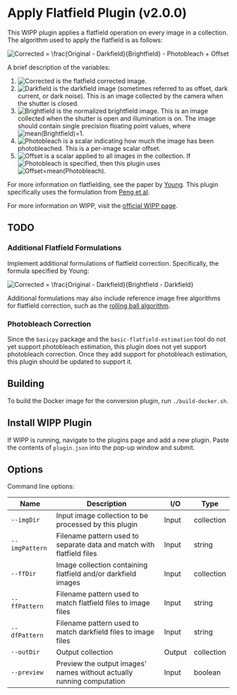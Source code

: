 # Apply Flatfield Plugin (v2.0.0)

This WIPP plugin applies a flatfield operation on every image in a collection.
The algorithm used to apply the flatfield is as follows:

![Corrected = \frac{Original - Darkfield}{Brightfield} - Photobleach + Offset](https://render.githubusercontent.com/render/math?math=Corrected%20%3D%20%5Cfrac%7BOriginal%20-%20Darkfield%7D%7BBrightfield%7D%20-%20Photobleach%20%2B%20Offset)

A brief description of the variables:
1. ![Corrected](https://render.githubusercontent.com/render/math?math=Corrected) is the flatfield corrected image.
2. ![Darkfield](https://render.githubusercontent.com/render/math?math=Darkfield) is the darkfield image (sometimes referred to as offset, dark current, or dark  noise). This is an image collected by the camera when the shutter is closed.
3. ![Brightfield](https://render.githubusercontent.com/render/math?math=Brightfield) is the normalized brightfield image. This is an image collected when the shutter  is open and illumination is on. The image should contain single precision  floating point values, where ![mean(Brightfield)=1](https://render.githubusercontent.com/render/math?math=mean(Brightfield)%3D1).
4. ![Photobleach](https://render.githubusercontent.com/render/math?math=Photobleach) is a scalar indicating how much the image has been photobleached. This is a per-image scalar offset.
5. ![Offset](https://render.githubusercontent.com/render/math?math=Offset) is a  scalar applied to all images in the collection. If ![Photobleach](https://render.githubusercontent.com/render/math?math=Photobleach) is specified, then this plugin uses ![Offset=mean(Photobleach)](https://render.githubusercontent.com/render/math?math=Offset%3Dmean(Photobleach)).

For more information on flatfielding, see the paper by [Young](https://currentprotocols.onlinelibrary.wiley.com/doi/full/10.1002/0471142956.cy0211s14).
This plugin specifically uses the formulation from [Peng et al](https://www.nature.com/articles/ncomms14836).

For more information on WIPP, visit the
[official WIPP page](https://isg.nist.gov/deepzoomweb/software/wipp).

## TODO

### Additional Flatfield Formulations

Implement additional formulations of flatfield correction. Specifically, the formula specified by Young:

![Corrected = \frac{Original - Darkfield}{Brightfield - Darkfield} ](https://render.githubusercontent.com/render/math?math=Corrected%20%3D%20%5Cfrac%7BOriginal%20-%20Darkfield%7D%7BBrightfield%20-%20Darkfield%7D%20)

Additional formulations may also include reference image free algorithms for flatfield correction, such as the [rolling ball algorithm](https://www.computer.org/csdl/magazine/co/1983/01/01654163/13rRUwwJWBB).

### Photobleach Correction

Since the `basicpy` package and the `basic-flatfield-estimation` tool do not yet support photobleach estimation, this plugin does not yet support photobleach correction.
Once they add support for photobleach estimation, this plugin should be updated to support it.

## Building

To build the Docker image for the conversion plugin, run `./build-docker.sh`.

## Install WIPP Plugin

If WIPP is running, navigate to the plugins page and add a new plugin.
Paste the contents of `plugin.json` into the pop-up window and submit.

## Options

Command line options:

| Name             | Description                                                           | I/O    | Type       |
|------------------|-----------------------------------------------------------------------|--------|------------|
| `--imgDir`       | Input image collection to be processed by this plugin                 | Input  | collection |
| `--imgPattern`   | Filename pattern used to separate data and match with flatfield files | Input  | string     |
| `--ffDir`        | Image collection containing flatfield and/or darkfield images         | Input  | collection |
| `--ffPattern`    | Filename pattern used to match flatfield files to image files         | Input  | string     |
| `--dfPattern`    | Filename pattern used to match darkfield files to image files         | Input  | string     |
| `--outDir`       | Output collection                                                     | Output | collection |
| `--preview`      | Preview the output images' names without actually running computation | Input  | boolean    |
